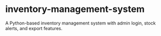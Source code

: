 # inventory-management-system
A Python-based inventory management system with admin login, stock alerts, and export features.
